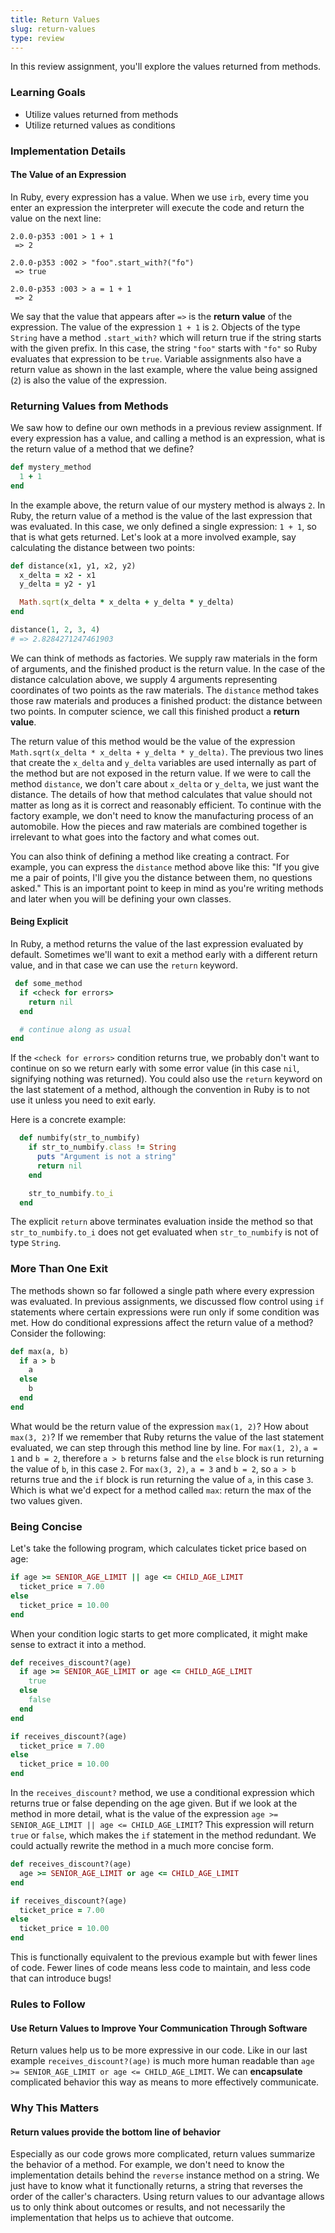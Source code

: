 ```yaml
---
title: Return Values
slug: return-values
type: review
---
```


In this review assignment, you'll explore the values returned from methods.

### Learning Goals

* Utilize values returned from methods
* Utilize returned values as conditions

### Implementation Details

#### The Value of an Expression

In Ruby, every expression has a value. When we use `irb`, every time you enter an expression the interpreter will execute the code and return the value on the next line:

```no-highlight
2.0.0-p353 :001 > 1 + 1
 => 2

2.0.0-p353 :002 > "foo".start_with?("fo")
 => true

2.0.0-p353 :003 > a = 1 + 1
 => 2
```

We say that the value that appears after `=>` is the **return value** of the expression. The value of the expression `1 + 1` is `2`. Objects of the type `String` have a method `.start_with?` which will return true if the string starts with the given prefix. In this case, the string `"foo"` starts with `"fo"` so Ruby evaluates that expression to be `true`. Variable assignments also have a return value as shown in the last example, where the value being assigned (`2`) is also the value of the expression.

### Returning Values from Methods

We saw how to define our own methods in a previous review assignment. If every expression has a value, and calling a method is an expression, what is the return value of a method that we define?

```ruby
def mystery_method
  1 + 1
end
```

In the example above, the return value of our mystery method is always `2`. In Ruby, the return value of a method is the value of the last expression that was evaluated. In this case, we only defined a single expression: `1 + 1`, so that is what gets returned. Let's look at a more involved example, say calculating the distance between two points:

```ruby
def distance(x1, y1, x2, y2)
  x_delta = x2 - x1
  y_delta = y2 - y1

  Math.sqrt(x_delta * x_delta + y_delta * y_delta)
end

distance(1, 2, 3, 4)
# => 2.8284271247461903
```

We can think of methods as factories. We supply raw materials in the form of arguments, and the finished product is the return value. In the case of the distance calculation above, we supply 4 arguments representing coordinates of two points as the raw materials. The `distance` method takes those raw materials and produces a finished product: the distance between two points. In computer science, we call this finished product a **return value**.

The return value of this method would be the value of the expression `Math.sqrt(x_delta * x_delta + y_delta * y_delta)`. The previous two lines that create the `x_delta` and `y_delta` variables are used internally as part of the method but are not exposed in the return value. If we were to call the method `distance`, we don't care about `x_delta` or `y_delta`, we just want the distance. The details of how that method calculates that value should not matter as long as it is correct and reasonably efficient. To continue with the factory example, we don't need to know the manufacturing process of an automobile. How the pieces and raw materials are combined together is irrelevant to what goes into the factory and what comes out.

You can also think of defining a method like creating a contract. For example, you can express the `distance` method above like this: "If you give me a pair of points, I'll give you the distance between them, no questions asked." This is an important point to keep in mind as you're writing methods and later when you will be defining your own classes.

#### Being Explicit

In Ruby, a method returns the value of the last expression evaluated by default. Sometimes we'll want to exit a method early with a different return value, and in that case we can use the `return` keyword.

```ruby
 def some_method
  if <check for errors>
    return nil
  end

  # continue along as usual
end
```

If the `<check for errors>` condition returns true, we probably don't want to continue on so we return early with some error value (in this case `nil`, signifying nothing was returned). You could also use the `return` keyword on the last statement of a method, although the convention in Ruby is to not use it unless you need to exit early.

Here is a concrete example:

```ruby
  def numbify(str_to_numbify)
    if str_to_numbify.class != String
      puts "Argument is not a string"
      return nil
    end

    str_to_numbify.to_i
  end
```

The explicit `return` above terminates evaluation inside the method so that `str_to_numbify.to_i` does not get evaluated when `str_to_numbify` is not of type `String`.

### More Than One Exit

The methods shown so far followed a single path where every expression was evaluated. In previous assignments, we discussed flow control using `if` statements where certain expressions were run only if some condition was met. How do conditional expressions affect the return value of a method? Consider the following:

```ruby
def max(a, b)
  if a > b
    a
  else
    b
  end
end
```

What would be the return value of the expression `max(1, 2)`? How about `max(3, 2)`? If we remember that Ruby returns the value of the last statement evaluated, we can step through this method line by line. For `max(1, 2)`, `a = 1` and `b = 2`, therefore `a > b` returns false and the `else` block is run returning the value of `b`, in this case `2`. For `max(3, 2)`, `a = 3` and `b = 2`, so `a > b` returns true and the `if` block is run returning the value of `a`, in this case `3`. Which is what we'd expect for a method called `max`: return the max of the two values given.

### Being Concise

Let's take the following program, which calculates ticket price based on age:

```ruby
if age >= SENIOR_AGE_LIMIT || age <= CHILD_AGE_LIMIT
  ticket_price = 7.00
else
  ticket_price = 10.00
end
```

When your condition logic starts to get more complicated, it might make sense to extract it into a method.

```ruby
def receives_discount?(age)
  if age >= SENIOR_AGE_LIMIT or age <= CHILD_AGE_LIMIT
    true
  else
    false
  end
end

if receives_discount?(age)
  ticket_price = 7.00
else
  ticket_price = 10.00
end
```

In the `receives_discount?` method, we use a conditional expression which returns true or false depending on the age given. But if we look at the method in more detail, what is the value of the expression `age >= SENIOR_AGE_LIMIT || age <= CHILD_AGE_LIMIT`? This expression will return `true` or `false`, which makes the `if` statement in the method redundant. We could actually rewrite the method in a much more concise form.

```ruby
def receives_discount?(age)
  age >= SENIOR_AGE_LIMIT or age <= CHILD_AGE_LIMIT
end

if receives_discount?(age)
  ticket_price = 7.00
else
  ticket_price = 10.00
end
```

This is functionally equivalent to the previous example but with fewer lines of code. Fewer lines of code means less code to maintain, and less code that can introduce bugs!

### Rules to Follow

#### Use Return Values to Improve Your Communication Through Software

Return values help us to be more expressive in our code. Like in our last example `receives_discount?(age)` is much more human readable than `age >= SENIOR_AGE_LIMIT or age <= CHILD_AGE_LIMIT`. We can **encapsulate** complicated behavior this way as means to more effectively communicate.

### Why This Matters

#### Return values provide the bottom line of behavior

Especially as our code grows more complicated, return values summarize the behavior of a method. For example, we don't need to know the implementation details behind the `reverse` instance method on a string. We just have to know what it functionally returns, a string that reverses the order of the caller's characters. Using return values to our advantage allows us to only think about outcomes or results, and not necessarily the implementation that helps us to achieve that outcome.
